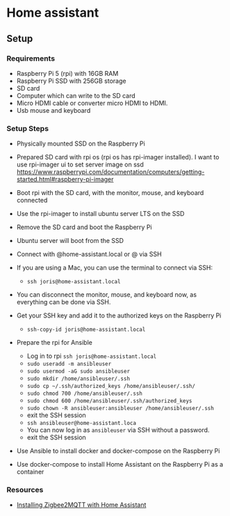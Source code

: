 # Home assistant 

## Setup

### Requirements
- Raspberry Pi 5 (rpi) with 16GB RAM
- Raspberry Pi SSD with 256GB storage
- SD card
- Computer which can write to the SD card
- Micro HDMI cable or converter micro HDMI to HDMI.
- Usb mouse and keyboard

### Setup Steps
- Physically mounted SSD on the Raspberry Pi
- Prepared SD card with rpi os (rpi os has rpi-imager installed). I want to use rpi-imager ui to set server image on ssd 
https://www.raspberrypi.com/documentation/computers/getting-started.html#raspberry-pi-imager
- Boot rpi with the SD card, with the monitor, mouse, and keyboard connected
- Use the rpi-imager to install ubuntu server LTS on the SSD
- Remove the SD card and boot the Raspberry Pi
- Ubuntu server will boot from the SSD
- Connect with <username>@home-assistant.local or <username>@<ip-address> via SSH
- If you are using a Mac, you can use the terminal to connect via SSH:
  - `ssh joris@home-assistant.local`
- You can disconnect the monitor, mouse, and keyboard now, as everything can be done via SSH.
- Get your SSH key and add it to the authorized keys on the Raspberry Pi
  - `ssh-copy-id joris@home-assistant.local`
- Prepare the rpi for Ansible
  - Log in to rpi `ssh joris@home-assistant.local`
  - `sudo useradd -m ansibleuser`
  - `sudo usermod -aG sudo ansibleuser`
  - `sudo mkdir /home/ansibleuser/.ssh`
  - `sudo cp ~/.ssh/authorized_keys /home/ansibleuser/.ssh/`
  - `sudo chmod 700 /home/ansibleuser/.ssh`
  - `sudo chmod 600 /home/ansibleuser/.ssh/authorized_keys`
  - `sudo chown -R ansibleuser:ansibleuser /home/ansibleuser/.ssh`
  - exit the SSH session
  - `ssh ansibleuser@home-assistant.loca`
  - You can now log in as `ansibleuser` via SSH without a password.
  - exit the SSH session

- Use Ansible to install docker and docker-compose on the Raspberry Pi

- Use docker-compose to install Home Assistant on the Raspberry Pi as a container

### Resources
- [Installing Zigbee2MQTT with Home Assistant](https://www.youtube.com/watch?v=sFSqgiOoPMs)